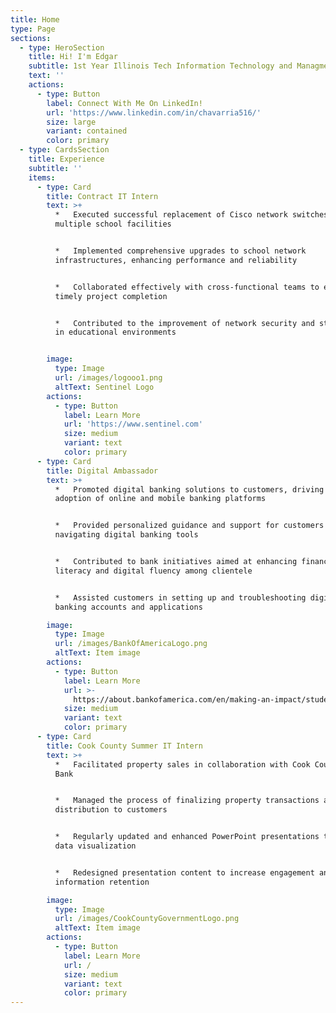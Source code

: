 ```yaml
---
title: Home
type: Page
sections:
  - type: HeroSection
    title: Hi! I'm Edgar
    subtitle: 1st Year Illinois Tech Information Technology and Managment Student
    text: ''
    actions:
      - type: Button
        label: Connect With Me On LinkedIn!
        url: 'https://www.linkedin.com/in/chavarria516/'
        size: large
        variant: contained
        color: primary
  - type: CardsSection
    title: Experience
    subtitle: ''
    items:
      - type: Card
        title: Contract IT Intern
        text: >+
          *   Executed successful replacement of Cisco network switches across
          multiple school facilities


          *   Implemented comprehensive upgrades to school network
          infrastructures, enhancing performance and reliability


          *   Collaborated effectively with cross-functional teams to ensure
          timely project completion


          *   Contributed to the improvement of network security and stability
          in educational environments


        image:
          type: Image
          url: /images/logooo1.png
          altText: Sentinel Logo
        actions:
          - type: Button
            label: Learn More
            url: 'https://www.sentinel.com'
            size: medium
            variant: text
            color: primary
      - type: Card
        title: Digital Ambassador
        text: >+
          *   Promoted digital banking solutions to customers, driving the
          adoption of online and mobile banking platforms


          *   Provided personalized guidance and support for customers
          navigating digital banking tools


          *   Contributed to bank initiatives aimed at enhancing financial
          literacy and digital fluency among clientele


          *   Assisted customers in setting up and troubleshooting digital
          banking accounts and applications

        image:
          type: Image
          url: /images/BankOfAmericaLogo.png
          altText: Item image
        actions:
          - type: Button
            label: Learn More
            url: >-
              https://about.bankofamerica.com/en/making-an-impact/student-leaders
            size: medium
            variant: text
            color: primary
      - type: Card
        title: Cook County Summer IT Intern
        text: >+
          *   Facilitated property sales in collaboration with Cook County Land
          Bank


          *   Managed the process of finalizing property transactions and deed
          distribution to customers


          *   Regularly updated and enhanced PowerPoint presentations to improve
          data visualization


          *   Redesigned presentation content to increase engagement and
          information retention

        image:
          type: Image
          url: /images/CookCountyGovernmentLogo.png
          altText: Item image
        actions:
          - type: Button
            label: Learn More
            url: /
            size: medium
            variant: text
            color: primary
---
```

